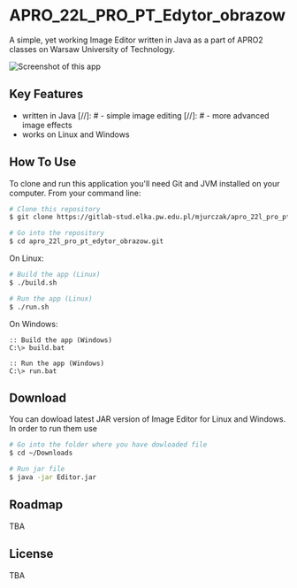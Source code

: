 # APRO\_22L\_PRO\_PT\_Edytor\_obrazow
A simple, yet working Image Editor written in Java as a part of APRO2 classes on Warsaw University of Technology.

![Screenshot of this app](https://i.imgur.com/DcFlH3L.png)

## Key Features
- written in Java
[//]: # - simple image editing
[//]: # - more advanced image effects
- works on Linux and Windows

## How To Use
To clone and run this application you'll need Git and JVM installed on your computer.
From your command line:
```bash
# Clone this repository
$ git clone https://gitlab-stud.elka.pw.edu.pl/mjurczak/apro_22l_pro_pt_edytor_obrazow.git

# Go into the repository
$ cd apro_22l_pro_pt_edytor_obrazow.git
```
On Linux:
```bash
# Build the app (Linux)
$ ./build.sh

# Run the app (Linux)
$ ./run.sh
```
On Windows:
```batch
:: Build the app (Windows)
C:\> build.bat

:: Run the app (Windows)
C:\> run.bat
```

## Download
You can dowload latest JAR version of Image Editor for Linux and Windows. In order to run them use 
```bash
# Go into the folder where you have dowloaded file 
$ cd ~/Downloads

# Run jar file
$ java -jar Editor.jar
```

## Roadmap
TBA

## License
TBA

